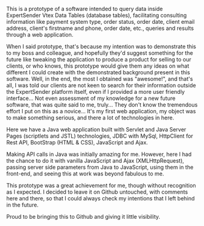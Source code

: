 This is a prototype of a software intended to query data inside ExpertSender Vtex Data Tables (database tables), facilitating consulting information like payment system type, order status, order date, client email address, client's firstname and phone, order date, etc., queries and results through a web application.

When I said prototype, that's because my intention was to demonstrate this to my boss and colleague, and hopefully they'd suggest something for the future like tweaking the application to produce a product for selling to our clients, or who knows, this prototype would give them any ideas on what different I could create with the demonstrated background present in this software. Well, in the end, the most I obtained was "awesome!", and that's all, I was told our clients are not keen to search for their information outside the ExpertSender platform itself, even if I provided a more user friendly interface... Not even assessment of my knowledge for a new future software, that was quite said to me, truly... They don't know the tremendous effort I put on this as a novice... It's my first web application, my object was to make something serious, and there a lot of technologies in here.

Here we have a Java web application built with Servlet and Java Server Pages (scriptlets and JSTL) technologies, JDBC with MySql, HttpClient for Rest API, BootStrap (HTML &  CSS), JavaScript and Ajax.

Making API calls in Java was initially amazing for me. However, here I had the chance to do it with vanilla JavaScript and Ajax (XMLHttpRequest), passing server side parameters from Java to JavaScript, using them in the front-end, and seeing this at work was beyond fabulous to me.

This prototype was a great achievement for me, though without recognition as I expected. I decided to leave it on Github untouched, with comments here and there, so that I could always check my intentions that I left behind in the future.

Proud to be bringing this to Github and giving it little visibility.
